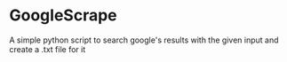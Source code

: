 # GoogleScrape
A simple python script to search google's results 
with the given input and create a .txt file for it
